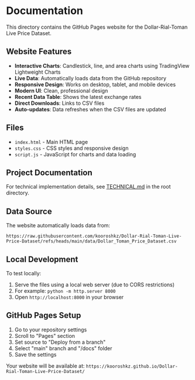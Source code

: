 # Documentation

This directory contains the GitHub Pages website for the Dollar-Rial-Toman Live Price Dataset.

## Website Features

- **Interactive Charts**: Candlestick, line, and area charts using TradingView Lightweight Charts
- **Live Data**: Automatically loads data from the GitHub repository
- **Responsive Design**: Works on desktop, tablet, and mobile devices
- **Modern UI**: Clean, professional design
- **Recent Data Table**: Shows the latest exchange rates
- **Direct Downloads**: Links to CSV files
- **Auto-updates**: Data refreshes when the CSV files are updated

## Files

- `index.html` - Main HTML page
- `styles.css` - CSS styles and responsive design
- `script.js` - JavaScript for charts and data loading

## Project Documentation

For technical implementation details, see [TECHNICAL.md](../TECHNICAL.md) in the root directory.

## Data Source

The website automatically loads data from:
```
https://raw.githubusercontent.com/kooroshkz/Dollar-Rial-Toman-Live-Price-Dataset/refs/heads/main/data/Dollar_Toman_Price_Dataset.csv
```

## Local Development

To test locally:
1. Serve the files using a local web server (due to CORS restrictions)
2. For example: `python -m http.server 8000`
3. Open `http://localhost:8000` in your browser

## GitHub Pages Setup

1. Go to your repository settings
2. Scroll to "Pages" section
3. Set source to "Deploy from a branch"
4. Select "main" branch and "/docs" folder
5. Save the settings

Your website will be available at:
`https://kooroshkz.github.io/Dollar-Rial-Toman-Live-Price-Dataset/`